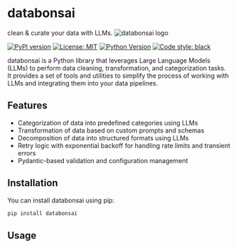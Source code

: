# databonsai

clean &amp; curate your data with LLMs.
![databonsai logo](https://raw.githubusercontent.com/databonsai/databonsai/main/logo.png)

[![PyPI version](https://badge.fury.io/py/databonsai.svg)](https://badge.fury.io/py/databonsai)
[![License: MIT](https://img.shields.io/badge/License-MIT-yellow.svg)](https://opensource.org/licenses/MIT)
[![Python Version](https://img.shields.io/pypi/pyversions/databonsai.svg)](https://pypi.org/project/databonsai/)
[![Code style: black](https://img.shields.io/badge/code%20style-black-000000.svg)](https://github.com/psf/black)

databonsai is a Python library that leverages Large Language Models (LLMs) to
perform data cleaning, transformation, and categorization tasks. It provides a
set of tools and utilities to simplify the process of working with LLMs and
integrating them into your data pipelines.

## Features

-   Categorization of data into predefined categories using LLMs
-   Transformation of data based on custom prompts and schemas
-   Decomposition of data into structured formats using LLMs
-   Retry logic with exponential backoff for handling rate limits and transient
    errors
-   Pydantic-based validation and configuration management

## Installation

You can install databonsai using pip:

```bash
pip install databonsai
```

## Usage
